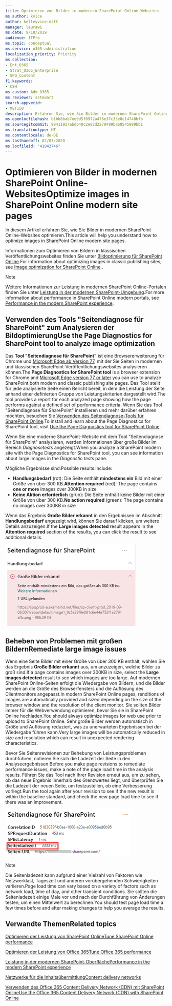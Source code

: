 ```yaml
---
title: Optimieren von Bilder in modernen SharePoint Online-Websites
ms.author: kvice
author: kelleyvice-msft
manager: laurawi
ms.date: 9/18/2019
audience: ITPro
ms.topic: conceptual
ms.service: o365-administration
localization_priority: Priority
ms.collection:
- Ent_O365
- Strat_O365_Enterprise
- SPO_Content
f1.keywords:
- CSH
ms.custom: Adm_O365
ms.reviewer: sstewart
search.appverid:
- MET150
description: Erfahren Sie, wie Sie Bilder in modernen SharePoint Online-Websites optimieren.
ms.openlocfilehash: b1bb8bab7ee9d5f0972a476e37c35e8c14748bfb
ms.sourcegitcommit: 99411927abdb40c2e82d2279489ba60545989bb1
ms.translationtype: HT
ms.contentlocale: de-DE
ms.lasthandoff: 02/07/2020
ms.locfileid: "41843746"
---
```

# <a name="optimize-images-in-sharepoint-online-modern-site-pages"></a><span data-ttu-id="733aa-103">Optimieren von Bilder in modernen SharePoint Online-Websites</span><span class="sxs-lookup"><span data-stu-id="733aa-103">Optimize images in SharePoint Online modern site pages</span></span>

<span data-ttu-id="733aa-104">In diesem Artikel erfahren Sie, wie Sie Bilder in modernen SharePoint Online-Websites optimieren.</span><span class="sxs-lookup"><span data-stu-id="733aa-104">This article will help you understand how to optimize images in SharePoint Online modern site pages.</span></span>

<span data-ttu-id="733aa-105">Informationen zum Optimieren von Bildern in klassischen Veröffentlichungswebsites finden Sie unter [Bildoptimierung für SharePoint Online](image-optimization-for-sharepoint-online.md).</span><span class="sxs-lookup"><span data-stu-id="733aa-105">For information about optimizing images in classic publishing sites, see [Image optimization for SharePoint Online](image-optimization-for-sharepoint-online.md)..</span></span>

>[!NOTE]
><span data-ttu-id="733aa-106">Weitere Informationen zur Leistung in modernen SharePoint Online-Portalen finden Sie unter [Leistung in der modernen SharePoint-Umgebung](https://docs.microsoft.com/sharepoint/modern-experience-performance).</span><span class="sxs-lookup"><span data-stu-id="733aa-106">For more information about performance in SharePoint Online modern portals, see [Performance in the modern SharePoint experience](https://docs.microsoft.com/sharepoint/modern-experience-performance).</span></span>

## <a name="use-the-page-diagnostics-for-sharepoint-tool-to-analyze-image-optimization"></a><span data-ttu-id="733aa-107">Verwenden des Tools "Seitendiagnose für SharePoint" zum Analysieren der Bildoptimierung</span><span class="sxs-lookup"><span data-stu-id="733aa-107">Use the Page Diagnostics for SharePoint tool to analyze image optimization</span></span>

<span data-ttu-id="733aa-108">Das **Tool "Seitendiagnose für SharePoint"** ist eine Browsererweiterung für Chrome und [Microsoft Edge ab Version 77](https://www.microsoftedgeinsider.com/download?form=MI13E8&OCID=MI13E8), mit der Sie Seiten in modernen und klassischen SharePoint-Veröffentlichungswebsites analysieren können.</span><span class="sxs-lookup"><span data-stu-id="733aa-108">The **Page Diagnostics for SharePoint tool** is a browser extension for Chrome and [Microsoft Edge version 77 or later](https://www.microsoftedgeinsider.com/download?form=MI13E8&OCID=MI13E8) you can use to analyze SharePoint both modern and classic publishing site pages.</span></span> <span data-ttu-id="733aa-109">Das Tool stellt für jede analysierte Seite einen Bericht bereit, in dem die Leistung der Seite anhand einer definierten Gruppe von Leistungskriterien dargestellt wird.</span><span class="sxs-lookup"><span data-stu-id="733aa-109">The tool provides a report for each analyzed page showing how the page performs against a defined set of performance criteria.</span></span> <span data-ttu-id="733aa-110">Wenn Sie das Tool "Seitendiagnose für SharePoint" installieren und mehr darüber erfahren möchten, besuchen Sie [Verwenden des Seitendiagnose-Tools für SharePoint Online](page-diagnostics-for-spo.md).</span><span class="sxs-lookup"><span data-stu-id="733aa-110">To install and learn about the Page Diagnostics for SharePoint tool, visit [Use the Page Diagnostics tool for SharePoint Online](page-diagnostics-for-spo.md).</span></span>

<span data-ttu-id="733aa-111">Wenn Sie eine moderne SharePoint-Website mit dem Tool "Seitendiagnose für SharePoint" analysieren, werden Informationen über große Bilder im Bereich _Diagnosetests_ angezeigt.</span><span class="sxs-lookup"><span data-stu-id="733aa-111">When you analyze a SharePoint modern site with the Page Diagnostics for SharePoint tool, you can see information about large images in the _Diagnostic tests_ pane.</span></span>

<span data-ttu-id="733aa-112">Mögliche Ergebnisse sind:</span><span class="sxs-lookup"><span data-stu-id="733aa-112">Possible results include:</span></span>

- <span data-ttu-id="733aa-113">**Handlungsbedarf** (rot): Die Seite enthält **mindestens ein** Bild mit einer Größe von über 300 KB.</span><span class="sxs-lookup"><span data-stu-id="733aa-113">**Attention required** (red): The page contains **one or more** images over 300KB in size</span></span>
- <span data-ttu-id="733aa-114">**Keine Aktion erforderlich** (grün): Die Seite enthält keine Bilder mit einer Größe von über 300 KB.</span><span class="sxs-lookup"><span data-stu-id="733aa-114">**No action required** (green): The page contains no images over 300KB in size</span></span>

<span data-ttu-id="733aa-115">Wenn das Ergebnis **Große Bilder erkannt** in den Ergebnissen im Abschnitt **Handlungsbedarf** angezeigt wird, können Sie darauf klicken, um weitere Details anzuzeigen.</span><span class="sxs-lookup"><span data-stu-id="733aa-115">If the **Large images detected** result appears in the **Attention required** section of the results, you can click the result to see additional details.</span></span>

![Tool für die Seitendiagnose – Ergebnisse](media/modern-portal-optimization/pagediag-large-images.png)

## <a name="remediate-large-image-issues"></a><span data-ttu-id="733aa-117">Beheben von Problemen mit großen Bildern</span><span class="sxs-lookup"><span data-stu-id="733aa-117">Remediate large image issues</span></span>

<span data-ttu-id="733aa-118">Wenn eine Seite Bilder mit einer Größe von über 300 KB enthält, wählen Sie das Ergebnis **Große Bilder erkannt** aus, um anzuzeigen, welche Bilder zu groß sind.</span><span class="sxs-lookup"><span data-stu-id="733aa-118">If a page contains images over 300KB in size, select the **Large images detected** result to see which images are too large.</span></span> <span data-ttu-id="733aa-119">Auf modernen SharePoint Online-Seiten erfolgt die Wiedergabe von Bildern, und die Bilder werden an die Größe des Browserfensters und die Auflösung des Clientmonitors angepasst.</span><span class="sxs-lookup"><span data-stu-id="733aa-119">In modern SharePoint Online pages, renditions of images are automatically provided and sized depending on the size of the browser window and the resolution of the client monitor.</span></span> <span data-ttu-id="733aa-120">Sie sollten Bilder immer für die Webverwendung optimieren, bevor Sie sie in SharePoint Online hochladen.</span><span class="sxs-lookup"><span data-stu-id="733aa-120">You should always optimize images for web use prior to upload to SharePoint Online.</span></span> <span data-ttu-id="733aa-121">Sehr große Bilder werden automatisch in Größe und Auflösung reduziert, was zu unerwarteten Ergebnissen bei der Wiedergabe führen kann.</span><span class="sxs-lookup"><span data-stu-id="733aa-121">Very large images will be automatically reduced in size and resolution which can result in unexpected rendering characteristics.</span></span>

<span data-ttu-id="733aa-122">Bevor Sie Seitenrevisionen zur Behebung von Leistungsproblemen durchführen, notieren Sie sich die Ladezeit der Seite in den Analyseergebnissen.</span><span class="sxs-lookup"><span data-stu-id="733aa-122">Before you make page revisions to remediate performance issues, make a note of the page load time in the analysis results.</span></span> <span data-ttu-id="733aa-123">Führen Sie das Tool nach Ihrer Revision erneut aus, um zu sehen, ob das neue Ergebnis innerhalb des Grenzwertes liegt, und überprüfen Sie die Ladezeit der neuen Seite, um festzustellen, ob eine Verbesserung vorliegt.</span><span class="sxs-lookup"><span data-stu-id="733aa-123">Run the tool again after your revision to see if the new result is within the baseline standard, and check the new page load time to see if there was an improvement.</span></span>

![Ergebnisse der Seitenladezeiten](media/modern-portal-optimization/pagediag-page-load-time.png)

>[!NOTE]
><span data-ttu-id="733aa-125">Die Seitenladezeit kann aufgrund einer Vielzahl von Faktoren wie Netzwerklast, Tageszeit und anderen vorübergehenden Schwierigkeiten variieren.</span><span class="sxs-lookup"><span data-stu-id="733aa-125">Page load time can vary based on a variety of factors such as network load, time of day, and other transient conditions.</span></span> <span data-ttu-id="733aa-126">Sie sollten die Seitenladezeit einige Male vor und nach der Durchführung von Änderungen testen, um einen Mittelwert zu berechnen.</span><span class="sxs-lookup"><span data-stu-id="733aa-126">You should test page load time a few times before and after making changes to help you average the results.</span></span>

## <a name="related-topics"></a><span data-ttu-id="733aa-127">Verwandte Themen</span><span class="sxs-lookup"><span data-stu-id="733aa-127">Related topics</span></span>

[<span data-ttu-id="733aa-128">Optimieren der Leistung von SharePoint Online</span><span class="sxs-lookup"><span data-stu-id="733aa-128">Tune SharePoint Online performance</span></span>](tune-sharepoint-online-performance.md)

[<span data-ttu-id="733aa-129">Optimieren der Leistung von Office 365</span><span class="sxs-lookup"><span data-stu-id="733aa-129">Tune Office 365 performance</span></span>](tune-office-365-performance.md)

[<span data-ttu-id="733aa-130">Leistung in der modernen SharePoint-Oberfläche</span><span class="sxs-lookup"><span data-stu-id="733aa-130">Performance in the modern SharePoint experience</span></span>](https://docs.microsoft.com/sharepoint/modern-experience-performance)

[<span data-ttu-id="733aa-131">Netzwerke für die Inhaltsübermittlung</span><span class="sxs-lookup"><span data-stu-id="733aa-131">Content delivery networks</span></span>](content-delivery-networks.md)

[<span data-ttu-id="733aa-132">Verwenden des Office 365 Content Delivery Network (CDN) mit SharePoint Online</span><span class="sxs-lookup"><span data-stu-id="733aa-132">Use the Office 365 Content Delivery Network (CDN) with SharePoint Online</span></span>](use-office-365-cdn-with-spo.md)
